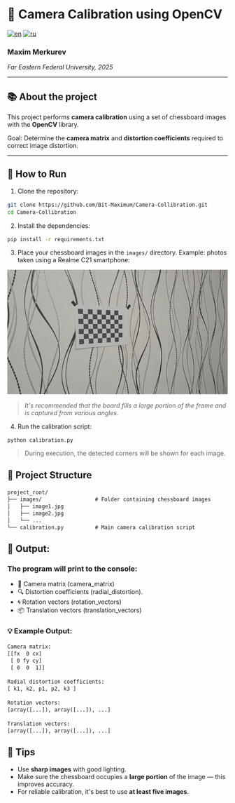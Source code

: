 # 🎯 Camera Calibration using OpenCV

[![en](https://img.shields.io/badge/lang-en-red.svg)](https://github.com/Bit-Maximum/Camera-Collibration/blob/main/README.md)
[![ru](https://img.shields.io/badge/lang-ru-blue.svg)](https://github.com/Bit-Maximum/Camera-Collibration/blob/main/translation/README.ru.md)

### Maxim Merkurev
_Far Eastern Federal University, 2025_

---

## 📚 About the project

This project performs **camera calibration** using a set of chessboard images with the **OpenCV** library.

Goal: Determine the **camera matrix** and **distortion coefficients** required to correct image distortion.

---

## 🚀 How to Run

1. Clone the repository:
```bash
git clone https://github.com/Bit-Maximum/Camera-Collibration.git
cd Camera-Collibration
```

2. Install the dependencies:
```bash
pip install -r requirements.txt
```

3. Place your chessboard images in the `images/` directory. Example: photos taken using a Realme C21 smartphone:

![Calibration GIF](translation/example.gif)

> _It's recommended that the board fills a large portion of the frame and is captured from various angles._

4. Run the calibration script:
```
python calibration.py
```

> During execution, the detected corners will be shown for each image.

## 📂 Project Structure
```
project_root/
├── images/                 # Folder containing chessboard images
│   ├── image1.jpg
│   ├── image2.jpg
│   └── ...
└── calibration.py          # Main camera calibration script
```

## 🧾 Output:

### The program will print to the console:
- 📐 Camera matrix (camera_matrix)
- 🔍 Distortion coefficients (radial_distortion).
- 🌀 Rotation vectors (rotation_vectors)
- 📦 Translation vectors (translation_vectors)

### 💡 Example Output:
```
Camera matrix:
[[fx  0 cx]
 [ 0 fy cy]
 [ 0  0  1]]

Radial distortion coefficients:
[ k1, k2, p1, p2, k3 ]

Rotation vectors:
[array([...]), array([...]), ...]

Translation vectors:
[array([...]), array([...]), ...]
```

## 📝 Tips

* Use **sharp images** with good lighting.
* Make sure the chessboard occupies a **large portion** of the image — this improves accuracy.
* For reliable calibration, it's best to use **at least five images**.
